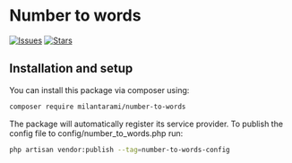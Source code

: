 # Number to words

[![Issues](https://img.shields.io/github/issues/milantarami/number-to-words?format=flat-square)](https://github.com/milantarami/number-to-words/issues)
[![Stars](https://img.shields.io/github/stars/milantarami/number-to-words?format=flat-square)](https://github.com/milantarami/number-to-words/stargazers)

## Installation and setup

You can install this package via composer using:

``` bash
composer require milantarami/number-to-words
```

The package will automatically register its service provider.
To publish the config file to config/number_to_words.php run:

``` bash
php artisan vendor:publish --tag=number-to-words-config
```